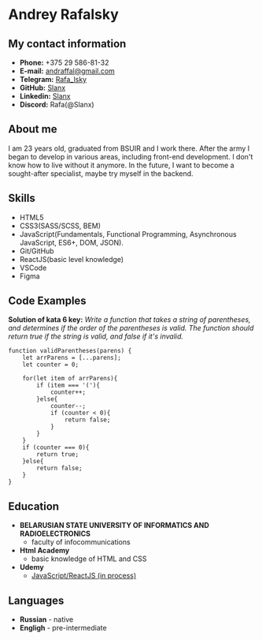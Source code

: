 # Andrey Rafalsky

## My contact information

-   **Phone:** +375 29 586-81-32
-   **E-mail:** andraffal@gmail.com
-   **Telegram:** [Rafa_lsky](https://t.me/Rafa_lsky)
-   **GitHub:** [Slanx](https://github.com/Slanx)
-   **Linkedin:** [Slanx](https://linkedin.com/in/Slanx)
-   **Discord:** Rafa(@Slanx)

## About me

I am 23 years old, graduated from BSUIR and I work there. After the army I began to develop in various areas, including front-end development. I don't know how to live without it anymore. In the future, I want to become a sought-after specialist, maybe try myself in the backend.

## Skills

-   HTML5
-   CSS3(SASS/SCSS, BEM)
-   JavaScript(Fundamentals, Functional Programming, Asynchronous JavaScript, ES6+, DOM, JSON).
-   Git/GitHub
-   ReactJS(basic level knowledge)
-   VSCode
-   Figma

## Code Examples

**Solution of kata 6 key:** _Write a function that takes a string of parentheses, and determines if the order of the parentheses is valid. The function should return true if the string is valid, and false if it's invalid._

```
function validParentheses(parens) {
    let arrParens = [...parens];
    let counter = 0;

    for(let item of arrParens){
        if (item === '('){
            counter++;
        }else{
            counter--;
            if (counter < 0){
                return false;
            }
        }
    }
    if (counter === 0){
        return true;
    }else{
        return false;
    }
}
```

## Education

-   **BELARUSIAN STATE UNIVERSITY OF INFORMATICS AND RADIOELECTRONICS**
    -   faculty of infocommunications
-   **Html Academy**
    -   basic knowledge of HTML and CSS
-   **Udemy**
    -   [JavaScript/ReactJS (in process)](https://www.udemy.com/course/javascript_full/)

## Languages

-   **Russian** - native
-   **Engligh** - pre-intermediate
